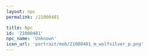 ```yaml
---
layout: npc
permalink: /21000481

title: Npc
id: '21000481'
npc_name: 'Unknown'
icon_url: 'portrait/mob/21000481_m_wolfsilver_p.png'
---
```

